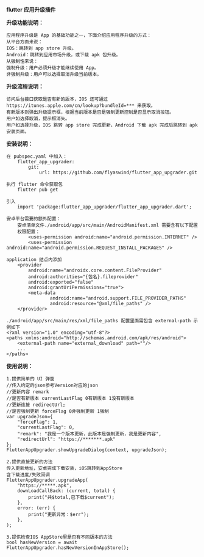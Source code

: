**flutter 应用升级插件**

**升级功能说明：**

	应用程序升级是 App 的基础功能之一，下面介绍应用程序升级的方式：
	从平台方面来说：
	IOS：跳转到 app store 升级。
	Android：跳转到应用市场升级，或下载 apk 包升级。
	从强制性来说：
	强制升级：用户必须升级才能继续使用 App。
	非强制升级：用户可以选择取消升级当前版本。

**升级流程说明：**

	访问后台接口获取是否有新的版本，IOS 还可通过https://itunes.apple.com/cn/lookup?bundleId=*** 来获取。
	有新版本则弹出升级提示框，根据当前版本是否是强制更新控制是否显示取消按钮。
	用户如选择取消，提示框消失。
	用户如选择升级，IOS 跳转 app store 完成更新，Android 下载 apk 完成后跳转到 apk 安装页面。

**安装说明：**

	在 pubspec.yaml 中加入：
		flutter_app_upgrader:
			git:
				url: https://github.com/flyaswind/flutter_app_upgrader.git

	执行 flutter 命令获取包
		flutter pub get

	引入
		import 'package:flutter_app_upgrader/flutter_app_upgrader.dart';

	安卓平台需要的额外配置：
		安卓清单文件./android/app/src/main/AndroidManifest.xml 需要含有以下配置
		权限配置：
			<uses-permission android:name="android.permission.INTERNET" />
			<uses-permission android:name="android.permission.REQUEST_INSTALL_PACKAGES" />

	application 结点内添加
		<provider
			android:name="androidx.core.content.FileProvider"
			android:authorities="{包名}.fileprovider"
			android:exported="false"
			android:grantUriPermissions="true">
			<meta-data
					android:name="android.support.FILE_PROVIDER_PATHS"
					android:resource="@xml/file_paths" />
		</provider>

	./android/app/src/main/res/xml/file_paths 配置里面需包含 external-path 示例如下
	<?xml version="1.0" encoding="utf-8"?>
	<paths xmlns:android="http://schemas.android.com/apk/res/android">
		<external-path name="external_download" path=""/>
		...
	</paths>

**使用说明：**

	1.提供简单的 UI 弹窗
    //传入约定的json参考Version对应的json
    //更新内容 remark
    //是否有新版本 currentLastFlag 0有新版本 1没有新版本
    //更新连接 redirectUrl;
    //是否强制更新 forceFlag 0非强制更新 1强制
    var upgradeJson={
		"forceFlag": 1,
		"currentLastFlag": 0,
		"remark": "我是一个版本更新，此版本是强制更新，我是更新内容",
		"redirectUrl": "https://*******.apk"
    };
    FlutterAppUpgrader.showUpgradeDialog(context, upgradeJson);

    2.提供直接更新的方法
    传入更新地址，安卓完成下载安装，iOS跳转到AppStore
    含下载进度/失败回调
    FlutterAppUpgrader.upgradeApp(
    	"https://*****.apk",
        downLoadCallBack: (current, total) {
        	print("共$total,已下载$current");
        },
        error: (err) {
        	print("更新异常：$err");
        },
    );

    3.提供检查IOS AppStore里是否有不同版本的方法
    bool hasNewVersion = await FlutterAppUpgrader.hasNewVersionInAppStore();


